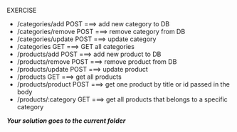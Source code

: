 EXERCISE

*   /categories/add      POST    ===>    add new category to DB
*   /categories/remove   POST    ===>    remove category from DB
*   /categories/update   POST    ===>    update category
*   /categories          GET     ===>    GET all categories
*   /products/add        POST    ===>    add new product to DB
*   /products/remove     POST    ===>    remove product from DB
*   /products/update     POST    ===>    update product
*   /products            GET     ===>    get all products
*   /products/product    POST    ===>    get one product by title or id passed in the body 
*   /products/:category  GET     ===>    get all products that belongs to a specific category


***Your solution goes to the current folder***